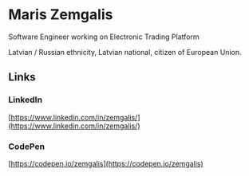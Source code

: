 # Maris Zemgalis
Software Engineer working on Electronic Trading Platform

Latvian / Russian ethnicity, Latvian national, citizen of European Union.

## Links

### LinkedIn
[https://www.linkedin.com/in/zemgalis/](https://www.linkedin.com/in/zemgalis/)

### CodePen
[https://codepen.io/zemgalis](https://codepen.io/zemgalis)
